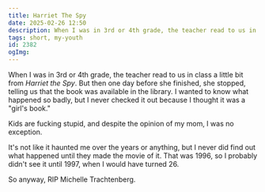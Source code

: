 ```yaml
---
title: Harriet The Spy
date: 2025-02-26 12:50
description: When I was in 3rd or 4th grade, the teacher read to us in class a little bit from Harriet the Spy.  But then one day before she finished, she stopped, telling us that the book was available in the library.  I wanted to know what happened so badly, but I never checked it out because I thought it was a "girl's book."
tags: short, my-youth
id: 2382
ogImg: 
---
```


When I was in 3rd or 4th grade, the teacher read to us in class a little bit from _Harriet the Spy_.  But then one day before she finished, she stopped, telling us that the book was available in the library.  I wanted to know what happened so badly, but I never checked it out because I thought it was a "girl's book."

Kids are fucking stupid, and despite the opinion of my mom, I was no exception.

It's not like it haunted me over the years or anything, but I never did find out what happened until they made the movie of it.  That was 1996, so I probably didn't see it until 1997, when I would have turned 26.

So anyway, RIP Michelle Trachtenberg.